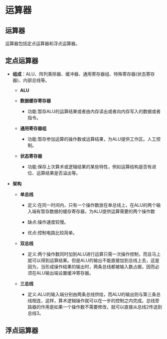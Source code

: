 # 运算器 #

## 运算器 ##
运算器包括定点运算器和浮点运算器。

## 定点运算器 ##
+ **组成**：ALU、阵列乘除器、缓冲器、通用寄存器组、特殊寄存器(状态寄存器)、内部总线等。
	
	+ **ALU**
	+ **数据缓存寄存器**
		+ 功能:暂存ALU的运算结果或者由内存读出或者向内存写入的数据或者指令。

	+ **通用寄存器组**

		+ 功能:暂存参加运算的操作数或运算结果，为ALU提供工作区。人工控制。

	+ **状态寄存器**

		+ 功能:保存上次算术或逻辑结果的某些特性，例如运算结构是否有进位、运算结果是否溢出等。
+ **架构**
	
	+ **单总线**
	
		+ 定义:在同一时间内，只有一个操作数放在单总线上，在ALU的两个输入端有暂存数据的缓存寄存器，为ALU提供运算需要的两个操作数
		
		+ 缺点:操作速度较慢。
		
		+ 优点:控制电路比较简单。
	
	+ **双总线**
	
		+ 定义:两个操作数同时加到ALU进行运算只需一次操作控制，而且马上就可以得到运算结果。但是ALU的输出不能直接加到总线上去，这是因为，当形成操作结果的输出时，两条总线都被输入数占据，因而必须在ALU输出端设置缓冲寄存器。
		
	+ **三总线**
		
		+ 定义:ALU的输入端分别由两条总线供给，而ALU的输出则与第三条总线相连，这样，算术逻辑操作就可以在一步的控制之内完成。总线旁路器的作用是如果一个操作数不需要修改，就可以直接从总线2传送到总线3。   

## 浮点运算器 ##


